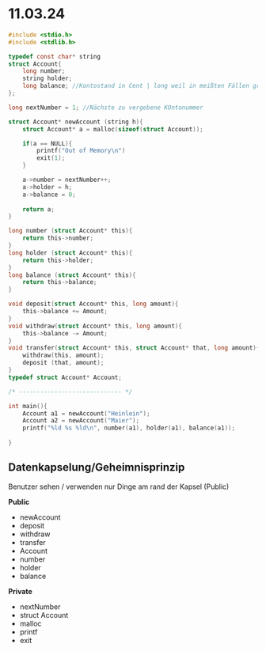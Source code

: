 # 11.03.24
``` C
#include <stdio.h>
#include <stdlib.h>

typedef const char* string
struct Account{
	long number;
	string holder;
	long balance; //Kontostand in Cent | long weil in meißten Fällen größer als Int
};

long nextNumber = 1; //Nächste zu vergebene KOntonummer

struct Account* newAccount (string h){
	struct Account* a = malloc(sizeof(struct Account));

	if(a == NULL){
		printf("Out of Memory\n")
		exit(1);
	}

	a->number = nextNumber++;
	a->holder = h;
	a->balance = 0;
	
	return a;
}

long number (struct Account* this){
	return this->number;
}
long holder (struct Account* this){
	return this->holder;
}
long balance (struct Account* this){
	return this->balance;
}

void deposit(struct Account* this, long amount){
	this->balance += Amount;
}
void withdraw(struct Account* this, long amount){
	this->balance -= Amount;
}
void transfer(struct Account* this, struct Account* that, long amount){
	withdraw(this, amount);
	deposit (that, amount);
}
typedef struct Account* Account;

/* ----------------------------- */

int main(){
	Account a1 = newAccount("Heinlein");
	Account a2 = newAccount("Maier");
	printf("%ld %s %ld\n", number(a1), holder(a1), balance(a1)); 
	
}
```

## Datenkapselung/Geheimnisprinzip

Benutzer sehen / verwenden nur Dinge am rand der Kapsel (Public)

**Public**
- newAccount
- deposit
- withdraw
- transfer
- Account
- number
- holder
- balance

**Private**
- nextNumber
- struct Account
- malloc
- printf
- exit